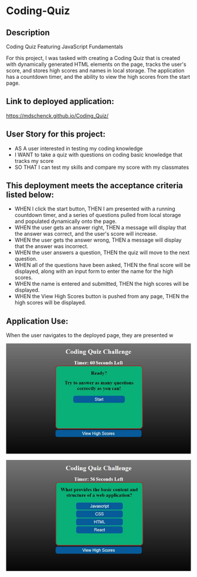 # Coding-Quiz

## Description

Coding Quiz Featuring JavaScript Fundamentals

For this project, I was tasked with creating a Coding Quiz that is created with dynamically generated HTML elements on the page, tracks the user's score, and stores high scores and names in local storage. The application has a countdown timer, and the ability to view the high scores from the start page.

## Link to deployed application:

https://mdschenck.github.io/Coding_Quiz/

## User Story for this project:

- AS A user interested in testing my coding knowledge
- I WANT to take a quiz with questions on coding basic knowledge that tracks my score
- SO THAT I can test my skills and compare my score with my classmates

## This deployment meets the acceptance criteria listed below:

- WHEN I click the start button,
  THEN I am presented with a running countdown timer, and a series of questions pulled from local storage and populated dynamically onto the page.
- WHEN the user gets an answer right,
  THEN a message will display that the answer was correct, and the user's score will increase.
- WHEN the user gets the answer wrong,
  THEN a message will display that the answer was incorrect.
- WHEN the user answers a question,
  THEN the quiz will move to the next question.
- WHEN all of the questions have been asked,
  THEN the final score will be displayed, along with an input form to enter the name for the high scores.
- WHEN the name is entered and submitted,
  THEN the high scores will be displayed.
- WHEN the View High Scores button is pushed from any page,
  THEN the high scores will be displayed.

## Application Use:

When the user navigates to the deployed page, they are presented w

![Screenshot showing deployed website input](assets/images/CodingQuiz_Screenshot1.JPG)

![Screenshot showing deployed website input](assets/images/CodingQuiz_Screenshot2.JPG)
